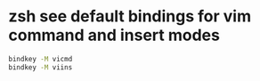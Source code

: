 # zsh see default bindings for vim command and insert modes
```bash
bindkey -M vicmd
bindkey -M viins
```
